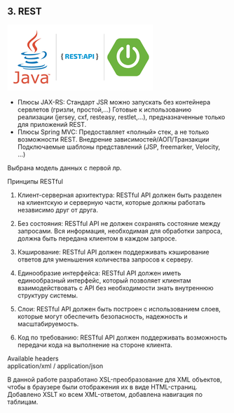 ## 3. REST
![img_1.png](assets/img_1.png)
* Плюсы JAX-RS: Стандарт JSR можно запускать без контейнера сервлетов (гризли, простой,...)
Готовые к использованию реализации (jersey, cxf, resteasy, restlet,...), предназначенные только для приложений REST.
* Плюсы Spring MVC: Предоставляет «полный» стек, а не только возможности REST.
Внедрение зависимостей/АОП/Транзакции Подключаемые шаблоны представлений (JSP, freemarker, Velocity, ...)


Выбрана модель данных с первой лр.

Принципы RESTful
1. Клиент-серверная архитектура: RESTful API должен быть разделен на клиентскую и серверную части, которые должны работать независимо друг от друга.

2. Без состояния: RESTful API не должен сохранять состояние между запросами. Вся информация, необходимая для обработки запроса, должна быть передана клиентом в каждом запросе.

3. Кэширование: RESTful API должен поддерживать кэширование ответов для уменьшения количества запросов к серверу.

4. Единообразие интерфейса: RESTful API должен иметь единообразный интерфейс, который позволяет клиентам взаимодействовать с API без необходимости знать внутреннюю структуру системы.

5. Слои: RESTful API должен быть построен с использованием слоев, которые могут обеспечить безопасность, надежность и масштабируемость.

6. Код по требованию: RESTful API должен поддерживать возможность передачи кода на выполнение на стороне клиента.

Available headers
\
application/xml / application/json


В данной работе разработано XSL-преобразование для XML объектов, чтобы в браузере были отображения их в виде HTML-страниц.
Добавлено XSLT ко всем XML-ответом, добавлена навигация по таблицам.